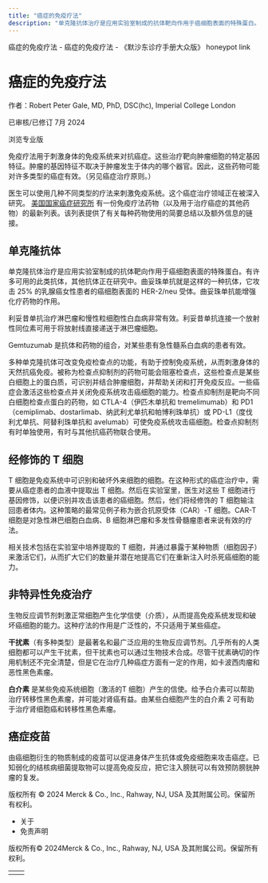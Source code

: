 ```yaml
---
title: "癌症的免疫疗法"
description: "单克隆抗体治疗是应用实验室制成的抗体靶向作用于癌细胞表面的特殊蛋白。有许多可用的此类抗体，其他抗体正在研究中。曲妥珠单抗就是这样的一种抗体，它攻击 25% 的乳腺癌女性患者的癌细胞表面的 HER-2/neu 受体。曲妥珠单抗能增强化疗药物的作用。"
---
```


﻿癌症的免疫疗法 \- 癌症的免疫疗法 \- 《默沙东诊疗手册大众版》 honeypot link

# 癌症的免疫疗法

作者：Robert Peter Gale, MD, PhD, DSC(hc), Imperial College London

已审核/已修订 7月 2024

浏览专业版

免疫疗法用于刺激身体的免疫系统来对抗癌症。这些治疗靶向肿瘤细胞的特定基因特征。肿瘤的基因特征不取决于肿瘤发生于体内的哪个器官。因此，这些药物可能对许多类型的癌症有效。（另见癌症治疗原则。）

医生可以使用几种不同类型的疗法来刺激免疫系统。这个癌症治疗领域正在被深入研究。 [美国国家癌症研究所](https://www.cancer.gov/about-cancer/treatment/drugs) 有一份免疫疗法药物（以及用于治疗癌症的其他药物）的最新列表。该列表提供了有关每种药物使用的简要总结以及额外信息的链接。

## 单克隆抗体

单克隆抗体治疗是应用实验室制成的抗体靶向作用于癌细胞表面的特殊蛋白。有许多可用的此类抗体，其他抗体正在研究中。曲妥珠单抗就是这样的一种抗体，它攻击 25% 的乳腺癌女性患者的癌细胞表面的 HER-2/neu 受体。曲妥珠单抗能增强化疗药物的作用。

利妥昔单抗治疗淋巴瘤和慢性粒细胞性白血病非常有效。利妥昔单抗连接一个放射性同位素可用于将放射线直接递送于淋巴瘤细胞。

Gemtuzumab 是抗体和药物的组合，对某些患有急性髓系白血病的患者有效。

多种单克隆抗体可改变免疫检查点的功能，有助于控制免疫系统，从而刺激身体的天然抗癌免疫。被称为检查点抑制剂的药物可能会阻塞检查点，这些检查点是某些白细胞上的蛋白质，可识别并结合肿瘤细胞，并帮助关闭和打开免疫反应。一些癌症会激活这些检查点并关闭免疫系统攻击癌细胞的能力。检查点抑制剂是靶向不同白细胞检查点蛋白的药物，如 CTLA-4（伊匹木单抗和 tremelimumab）和 PD1（cemiplimab、dostarlimab、纳武利尤单抗和帕博利珠单抗）或 PD-L1（度伐利尤单抗、阿替利珠单抗和 avelumab）可使免疫系统攻击癌细胞。检查点抑制剂有时单独使用，有时与其他抗癌药物联合使用。

## 经修饰的 T 细胞

T 细胞是免疫系统中可识别和破坏外来细胞的细胞。在这种形式的癌症治疗中，需要从癌症患者的血液中提取出 T 细胞。然后在实验室里，医生对这些 T 细胞进行基因修饰，以便识别并攻击该患者的癌细胞。然后，他们将经修饰的 T 细胞输注回患者体内。这种策略的最常见例子称为嵌合抗原受体（CAR）-T 细胞。CAR-T 细胞是对急性淋巴细胞白血病、B 细胞淋巴瘤和多发性骨髓瘤患者来说有效的疗法。

相关技术包括在实验室中培养提取的 T 细胞，并通过暴露于某种物质（细胞因子）来激活它们，从而扩大它们的数量并潜在地提高它们在重新注入时杀死癌细胞的能力。

## 非特异性免疫治疗

生物反应调节剂刺激正常细胞产生化学信使（介质），从而提高免疫系统发现和破坏癌细胞的能力。这种疗法的作用是广泛性的，不只适用于某些癌症。

**干扰素**（有多种类型）是最著名和最广泛应用的生物反应调节剂。几乎所有的人类细胞都可以产生干扰素，但干扰素也可以通过生物技术合成。尽管干扰素确切的作用机制还不完全清楚，但是它在治疗几种癌症方面有一定的作用，如卡波西肉瘤和恶性黑色素瘤。

**白介素** 是某些免疫系统细胞（激活的T 细胞）产生的信使。给予白介素可以帮助治疗转移性黑色素瘤，并可能对肾癌有益。由某些白细胞产生的白介素 2 可有助于治疗肾细胞癌和转移性黑色素瘤。

## 癌症疫苗

由癌细胞衍生的物质制成的疫苗可以促进身体产生抗体或免疫细胞来攻击癌症。已知弱化的结核病细菌提取物可以提高免疫反应，把它注入膀胱可以有效预防膀胱肿瘤的复发。



版权所有 © 2024
Merck & Co., Inc., Rahway, NJ, USA 及其附属公司。保留所有权利。

- 关于
- 免责声明

版权所有© 2024Merck & Co., Inc., Rahway, NJ, USA 及其附属公司。保留所有权利。

|     |     |
| --- | --- |
|  |  |
